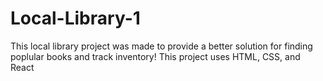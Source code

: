 # Local-Library-1
This local library project was made to provide a better solution for finding poplular books and track inventory!
This project uses HTML, CSS, and React 
